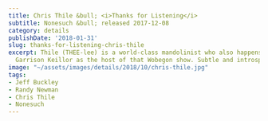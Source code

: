 ```yaml
---
title: Chris Thile &bull; <i>Thanks for Listening</i>
subtitle: Nonesuch &bull; released 2017-12-08
category: details
publishDate: '2018-01-31'
slug: thanks-for-listening-chris-thile
excerpt: Thile (THEE-lee) is a world-class mandolinist who also happens to have replaced
  Garrison Keillor as the host of that Wobegon show. Subtle and introspective.
image: "~/assets/images/details/2018/10/chris-thile.jpg"
tags:
- Jeff Buckley
- Randy Newman
- Chris Thile
- Nonesuch
---
```


